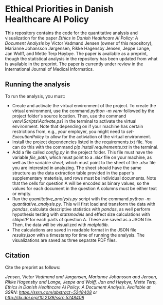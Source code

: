 # Ethical Priorities in Danish Healthcare AI Policy


This repository contains the code for the quantitative analysis and visualization for the paper _Ethics in Danish Healthcare AI Policy: A Document Analysis_ by Victor Vadmand Jensen (owner of this repository), Marianne Johansson Jørgensen, Rikke Hagensby Jensen, Jeppe Lange, Jan Wolff, and Mette Terp Høybye.
The paper is available as a preprint, though the statistical analysis in the repository has been updated from what is available in the preprint.
The paper is currently under review in the International Journal of Medical Informatics.

## Running the analysis
To run the analysis, you must:
* Create and activate the virtual environment of the project. To create the virtual environment, use the command *python -m venv* followed by the project folder's source location. Then, use the command _venv\Scripts\Activate.ps1_ in the terminal to activate the virtual environment. Note that depending on if your machine has certain restrictions from, e.g., your employer, you might need to _set-ExecutionPolicy_ to allow for the activiation of the virtual environment.
* Install the project dependencies listed in the requirements.txt file. You can do this with the command _pip install requirements.txt_ in the terminal.
* Add a file called _config.py_ in the project folder. This file must have the variable *file_path*, which must point to a _.xlsx_ file on your machine, as well as the variable _sheet_, which must point to the sheet of the _.xlsx_ file you are interested in analyzing. The sheet should have the same structure as the data extraction table provided in the paper's supplementary materials, and rows must be individual documents. Note that the cells for question A will be encoded as binary values, so the values for each document in the question A columns must be either text or empty.
* Run the *quantitative_analysis.py* script with the command *python -m quantitative_analysis.py*. This will first load and transform the data with *pandas*, calculate descriptive statistics with *pandas*, as well perform hypothesis testing with *statsmodels* and effect size calculations with *stikpetP* for each parts of question A. These are saved as a JSON file. Then, the data will be visualized with *matplotlib*.
* The calculations are saved in readable format in the JSON file *results.json* with a timestamp for time of running the analysis. The visualizations are saved as three separate PDF files.

## Citation
Cite the preprint as follows: 

*Jensen, Victor Vadmand and Jørgensen, Marianne Johansson and Jensen, Rikke Hagensby and Lange, Jeppe and Wolff, Jan and Høybye, Mette Terp, Ethics in Danish Healthcare Ai Policy: A Document Analysis. Available at SSRN: https://ssrn.com/abstract=5248408 or http://dx.doi.org/10.2139/ssrn.5248408* 
